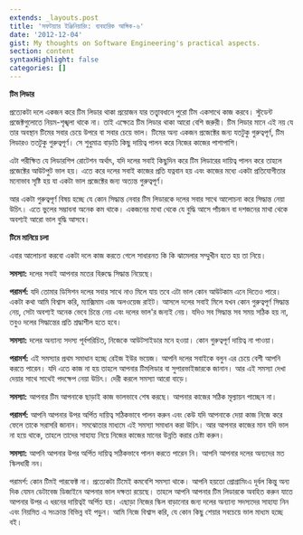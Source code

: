 ```yaml
---
extends: _layouts.post
title: 'সফটয়্যার ইঞ্জিনিয়ারিং: ব্যবহারিক আঙ্গিক-৬'
date: '2012-12-04'
gist: My thoughts on Software Engineering's practical aspects.
section: content
syntaxHighlight: false
categories: []
---
```


**টিম লিডার**

প্রত্যেকটা দলে একজন করে টিম লিডার থাকা প্রয়োজন যার তত্ত্বাবধানে পুরো টিম একসাথে কাজ করবে। স্টুডেন্ট প্রজেক্টগুলোতে নিয়ম-শৃঙ্খলা থাকে না। তাই এক্ষেত্রে টিম লিডার থাকা আরো বেশি জরুরী। টিম লিডার মানে এই নয় যে তার অবস্থান টিমের সবার চেয়ে উপরে বা সবার চেয়ে ভাল। টিমের অন্য একজন প্রজেক্টের জন্য যতটুকু গুরুত্বপূর্ণ, টিম লিডারও ততটুকু গুরুত্বপূর্ণ। সে শুধুমাত্র বাড়তি কিছু দায়িত্ব পালন করে নিজের কাজের পাশাপাশি।

এটা পরীক্ষিত যে লিডারশিপ রোটেশন অর্থাৎ, যদি দলের সবাই কিছুদিন করে টিম লিডারের দায়িত্ব পালন করে তাহলে প্রজেক্টের আউটপুট ভাল হয়। এতে করে দলের সবাই কাজের প্রতি যত্নবান হয় এবং কাজের মধ্যে একটা প্রতিযোগীতার মনোভাব সৃষ্টি হয় যা একটা ভাল প্রজেক্টের জন্য অত্যন্ত গুরুত্বপূর্ণ।

আর একটা গুরুত্বপূর্ণ বিষয় হচ্ছে যে কোন সিদ্ধান্ত নেবার টিম লিডারকে দলের সবার সাথে আলোচনা করে সিদ্ধান্ত নেয়া উচিৎ। এতে ভুলের সম্ভাবনা অনেক কম থাকে। একজনের মাথা থেকে যে বুদ্ধি আসে পাঁচজন বা দশজনের মাথা থেকে অবশ্যই আরো ভাল বুদ্ধি আসবে।

**টিমে মানিয়ে চলা**

এবার আলোচনা করবো একটা দলে কাজ করতে গেলে সাধারনত কি কি ঝামেলার সম্মুখীন হতে হয় তা নিয়ে।

**সমস্যা:** দলের সবাই আপনার মতের বিরুদ্ধে সিদ্ধান্ত নিয়েছে।

**পরামর্শ:** যদি তোমার ডিসিশন দলের সবার সাথে নাও মিলে যায় তবে এটা ভাল কোন আউটকাম এনে দিতেও পারে। একটা কথা আমি বিশ্বাস করি, ম্যাক্সিমাম এজ অলওয়েজ রাইট। আসলে দলের সবাই মিলে যখন কোন গুরুত্বপূর্ণ সিদ্ধান্ত নেয়, সেটা অবশ্যই অনেক ভেবে চিন্তে নেয় এবং দলের ভাল'র জন্যই নেয়। যদিও সব সিদ্ধান্ত সব সময় সঠিক হয় না, তবুও দলের সিদ্ধান্তের প্রতি শ্রদ্ধাশীল হতে হবে।

**সমস্যা:** দলের অন্যান্য সদস্য পূর্বপরিচিত, নিজেকে আউটসাইডার মনে হওয়া। কোন গুরুত্বপূর্ণ দায়িত্ব না পাওয়া।

**পরামর্শ:** এই সমস্যার প্রথম সমাধান হচ্ছে রেইজ ইউর ভয়েজ। আপনি দলের সবাইকে বলুন এর চেয়ে বেশী আপনি করতে পারেন। যদি এতে কাজ না হয় তাহলে আপনার টিমলিডার বা সুপারভাইজারকে জানান। আর এই সমস্যা দেখা দেয়ার সাথে সাথেই পদক্ষেপ নেয়া উচিৎ। দেরী করলে সমস্যা আরো বাড়ে।

**সমস্যা:** আপনার টিম আপনাকে ছাড়াই কাজ ভালভাবে শেষ করছে। আপনার কাজের সঠিক মূল্যায়ন পাচ্ছেন না।

**পরামর্শ:** আপনি আপনার উপর অর্পিত দায়িত্ব সঠিকভাবে পালন করুন এবং কেউ যদি আপনাকে দেয়া কাজ নিজে করে ফেলে তাকে সরাসরি জানান। সমঝোতার মাধ্যমে এই সমস্যা সমাধান করা উচিৎ। আর আপনার কাজের মান যদি ভাল না হয়ে থাকে, তাহলে তাদের সাহায্য নিয়ে নিজের কাজের মানের উন্নতি করার চেষ্টা করুন।

**সমস্যা:** আপনি আপনার উপর অর্পিত দায়িত্ব সঠিকভাবে পালন করতে পারেন নি। আপনি আপনার দলের অন্যদের মত স্কিলধারী নন।

পরামর্শ: কোন টিমই পারফেক্ট না। প্রত্যেকটা টিমেই কমবেশি সমস্যা থাকে। আপনি হয়তো প্রোগ্রামিংএ দূর্বল কিন্তু অন্য দিক যেমন ডেটাবেজ ডিজাইনে আপনার ভাল দক্ষতা রয়েছে। তাহলে আপনি আপনার টিম লিডারকে অবহিত করুন যাতে আপনার উপর এ ধরনের দায়িত্বই অর্পিত হয়। এছাড়া নিজের স্কিল বাড়ানোর জন্য দলের অন্যান্য সদস্যদের সাহায্য নিন এবং নিয়মিত এ সংক্রান্ত বিভিন্ন বই পড়ুন। আমি নিজে বিশ্বাস করি, যে কোন কিছু শেয়ার সবচেয়ে ভাল মাধ্যম হচ্ছে বই।
